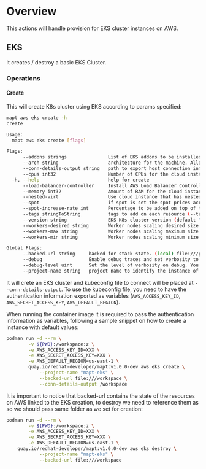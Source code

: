 # Overview

This actions will handle provision for EKS cluster instances on AWS.

## EKS

It creates / destroy a basic EKS Cluster.

### Operations

#### Create

This will create K8s cluster using EKS according to params specified:

```bash
mapt aws eks create -h
create

Usage:
  mapt aws eks create [flags]

Flags:
      --addons strings               List of EKS addons to be installed, separated by commas.
      --arch string                  architecture for the machine. Allowed x86_64 or arm64 (default "x86_64")
      --conn-details-output string   path to export host connection information (host, username and privateKey)
      --cpus int32                   Number of CPUs for the cloud instance (default 8)
  -h, --help                         help for create
      --load-balancer-controller     Install AWS Load Balancer Controller
      --memory int32                 Amount of RAM for the cloud instance in GiB (default 64)
      --nested-virt                  Use cloud instance that has nested virtualization support
      --spot                         if spot is set the spot prices across all regions will be checked and machine will be started on best spot option (price / eviction)
      --spot-increase-rate int       Percentage to be added on top of the current calculated spot price to increase chances to get the machine (default 20)
      --tags stringToString          tags to add on each resource (--tags name1=value1,name2=value2) (default [])
      --version string               EKS K8s cluster version (default "1.31")
      --workers-desired string       Worker nodes scaling desired size (default "1")
      --workers-max string           Worker nodes scaling maximum size (default "3")
      --workers-min string           Worker nodes scaling minimum size (default "1")

Global Flags:
      --backed-url string     backed for stack state. (local) file:///path/subpath (s3) s3://existing-bucket, (azure) azblob://existing-blobcontainer. See more https://www.pulumi.com/docs/iac/concepts/state-and-backends/#using-a-self-managed-backend
      --debug                 Enable debug traces and set verbosity to max. Typically to get information to troubleshooting an issue.
      --debug-level uint      Set the level of verbosity on debug. You can set from minimum 1 to max 9. (default 3)
      --project-name string   project name to identify the instance of the stack
```

It will crete an EKS cluster and kubeconfig file to connect will be placed at `--conn-details-output`. To use the kubeconfig file, you need to have the authentication information exported as variables (`AWS_ACCESS_KEY_ID`, `AWS_SECRET_ACCESS_KEY`, `AWS_DEFAULT_REGION`).

When running the container image it is required to pass the authentication information as variables, following a sample snippet on how to create
a instance with default values:

```bash
podman run -d --rm \
        -v ${PWD}:/workspace:z \
        -e AWS_ACCESS_KEY_ID=XXX \
        -e AWS_SECRET_ACCESS_KEY=XXX \
        -e AWS_DEFAULT_REGION=us-east-1 \
        quay.io/redhat-developer/mapt:v1.0.0-dev aws eks create \
            --project-name "mapt-eks" \
            --backed-url file:///workspace \
            --conn-details-output /workspace
```

It is important to notice that backed-url contains the state of the resources on AWS linked to the EKS creation, to destroy we need to reference them as so we should pass same folder as we set for creation:

```bash
podman run -d --rm \
        -v ${PWD}:/workspace:z \
        -e AWS_ACCESS_KEY_ID=XXX \
        -e AWS_SECRET_ACCESS_KEY=XXX \
        -e AWS_DEFAULT_REGION=us-east-1 \
    quay.io/redhat-developer/mapt:v1.0.0-dev aws eks destroy \
            --project-name "mapt-eks" \
            --backed-url file:///workspace
```
